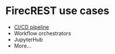 # FirecREST use cases

- [CI/CD pipeline](CI-pipeline/README.md)
- Workflow orchestrators
- JupyterHub
- More...
